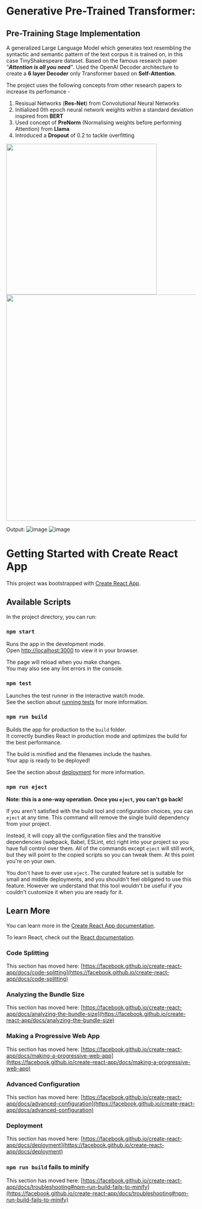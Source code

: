 # Generative Pre-Trained Transformer:

## Pre-Training Stage Implementation

A generalized Large Language Model which generates text resembling the syntactic and semantic pattern of the text corpus it is trained on, in this case TinyShakespeare dataset.
Based on the famous research paper _"**Attention is all you need**"_.
Used the OpenAI Decoder architecture to create a **6 layer Decoder** only Transformer based on **Self-Attention**.


The project uses the following concepts from other research papers to increase its perfomance - 
1. Resisual Networks (**Res-Net**) from Convolutional Neural Networks
2. Initialized 0th epoch neural network weights within a standard deviation inspired from **BERT**
3. Used concept of **PreNorm** (Normalising weights before performing Attention) from **Llama**
4. Introduced a **Dropout** of 0.2 to tackle overfitting

<img src="https://github.com/user-attachments/assets/204c16b9-7c4e-4b6a-b882-49d0cac231e5" width="400" />
<img src="https://github.com/user-attachments/assets/fb2d947f-674c-4512-ad1d-32c91d507727" width="600" />



Output:
![image](https://github.com/user-attachments/assets/093bad3f-8f28-42d8-bdf4-112cdb62a540)
![image](https://github.com/user-attachments/assets/bc30a9d3-92b0-4315-bfb7-eaadb80b0ee2)

























# Getting Started with Create React App

This project was bootstrapped with [Create React App](https://github.com/facebook/create-react-app).

## Available Scripts

In the project directory, you can run:

### `npm start`

Runs the app in the development mode.\
Open [http://localhost:3000](http://localhost:3000) to view it in your browser.

The page will reload when you make changes.\
You may also see any lint errors in the console.

### `npm test`

Launches the test runner in the interactive watch mode.\
See the section about [running tests](https://facebook.github.io/create-react-app/docs/running-tests) for more information.

### `npm run build`

Builds the app for production to the `build` folder.\
It correctly bundles React in production mode and optimizes the build for the best performance.

The build is minified and the filenames include the hashes.\
Your app is ready to be deployed!

See the section about [deployment](https://facebook.github.io/create-react-app/docs/deployment) for more information.

### `npm run eject`

**Note: this is a one-way operation. Once you `eject`, you can't go back!**

If you aren't satisfied with the build tool and configuration choices, you can `eject` at any time. This command will remove the single build dependency from your project.

Instead, it will copy all the configuration files and the transitive dependencies (webpack, Babel, ESLint, etc) right into your project so you have full control over them. All of the commands except `eject` will still work, but they will point to the copied scripts so you can tweak them. At this point you're on your own.

You don't have to ever use `eject`. The curated feature set is suitable for small and middle deployments, and you shouldn't feel obligated to use this feature. However we understand that this tool wouldn't be useful if you couldn't customize it when you are ready for it.

## Learn More

You can learn more in the [Create React App documentation](https://facebook.github.io/create-react-app/docs/getting-started).

To learn React, check out the [React documentation](https://reactjs.org/).

### Code Splitting

This section has moved here: [https://facebook.github.io/create-react-app/docs/code-splitting](https://facebook.github.io/create-react-app/docs/code-splitting)

### Analyzing the Bundle Size

This section has moved here: [https://facebook.github.io/create-react-app/docs/analyzing-the-bundle-size](https://facebook.github.io/create-react-app/docs/analyzing-the-bundle-size)

### Making a Progressive Web App

This section has moved here: [https://facebook.github.io/create-react-app/docs/making-a-progressive-web-app](https://facebook.github.io/create-react-app/docs/making-a-progressive-web-app)

### Advanced Configuration

This section has moved here: [https://facebook.github.io/create-react-app/docs/advanced-configuration](https://facebook.github.io/create-react-app/docs/advanced-configuration)

### Deployment

This section has moved here: [https://facebook.github.io/create-react-app/docs/deployment](https://facebook.github.io/create-react-app/docs/deployment)

### `npm run build` fails to minify

This section has moved here: [https://facebook.github.io/create-react-app/docs/troubleshooting#npm-run-build-fails-to-minify](https://facebook.github.io/create-react-app/docs/troubleshooting#npm-run-build-fails-to-minify)
